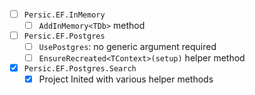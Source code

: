 - [ ] `Persic.EF.InMemory` <VERSION>
    - [ ] `AddInMemory<TDb>` method
- [ ] `Persic.EF.Postgres` <VERSION>
    - [ ] `UsePostgres`: no generic argument required
    - [ ] `EnsureRecreated<TContext>(setup)` helper method
- [x] `Persic.EF.Postgres.Search` <VERSION>
    - [x] Project Inited with various helper methods